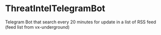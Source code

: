 # ThreatIntelTelegramBot

Telegram Bot that search every 20 minutes for update in a list of RSS feed (feed list from vx-underground)
